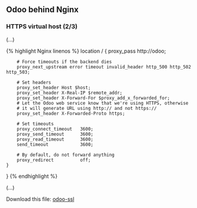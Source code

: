 ## Odoo behind Nginx

### HTTPS virtual host (2/3)

(...)

{% highlight Nginx linenos %}
    location / {
        proxy_pass              http://odoo;

        # Force timeouts if the backend dies
        proxy_next_upstream error timeout invalid_header http_500 http_502 http_503;

        # Set headers
        proxy_set_header Host $host;
        proxy_set_header X-Real-IP $remote_addr;
        proxy_set_header X-Forward-For $proxy_add_x_forwarded_for;
        # Let the Odoo web service know that we're using HTTPS, otherwise
        # it will generate URL using http:// and not https://
        proxy_set_header X-Forwarded-Proto https;

        # Set timeouts
        proxy_connect_timeout   3600;
        proxy_send_timeout      3600;
        proxy_read_timeout      3600;
        send_timeout            3600;

        # By default, do not forward anything
        proxy_redirect          off;
    }
}
{% endhighlight %}

(...)

Download this file: [odoo-ssl](files/nginx/odoo-ssl)
